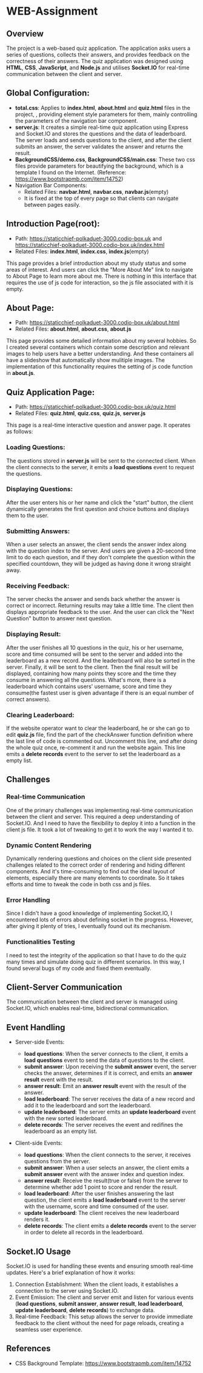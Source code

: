 # WEB-Assignment

## Overview
The project is a web-based quiz application. The application asks users a series of questions, collects their answers, and provides feedback on the correctness of their answers. The quiz application was designed using **HTML**, **CSS**, **JavaScript**, and **Node.js** and utilises **Socket.IO** for real-time communication between the client and server.


## Global Configuration:
* **total.css**: Applies to **index.html**, **about.html** and **quiz.html** files in the project, , providing element style parameters for them, mainly controlling the parameters of the navigation bar component.
* **server.js**: It creates a simple real-time quiz application using Express and Socket.IO and stores the questions and the data of leaderboard. The server loads and sends questions to the client, and after the client submits an answer, the server validates the answer and returns the result.
* **BackgroundCSS/demo.css**, **BackgroundCSS/main.css**: These two css files provide parameters for beautifying the background, which is a template I found on the Internet. (Reference: https://www.bootstrapmb.com/item/14752)
* Navigation Bar Components: 
    * Related Files: **navbar.html**, **navbar.css**, **navbar.js**(empty)
    * It is fixed at the top of every page so that clients can navigate between pages easily.

## Introduction Page(root): 
* Path: https://staticchief-polkaduet-3000.codio-box.uk and https://staticchief-polkaduet-3000.codio-box.uk/index.html
* Related Files: **index.html**, **index.css**, **index.js**(empty)

This page provides a brief introduction about my study status and some areas of interest. And users can click the "More About Me" link to navigate to About Page to learn more about me. There is nothing in this interface that requires the use of js code for interaction, so the js file associated with it is empty.

## About Page: 
* Path: https://staticchief-polkaduet-3000.codio-box.uk/about.html
* Related Files: **about.html**, **about.css**, **about.js**

This page provides some detailed information about my several hobbies. So I created several containers which contain some description and relevant images to help users have a better understanding. And these containers all have a slideshow that automatically show mulitiple images. The implementation of this functionality requires the setting of js code function in **about.js**.

## Quiz Application Page: 
* Path: https://staticchief-polkaduet-3000.codio-box.uk/quiz.html
* Related Files: **quiz.html**, **quiz.css**, **quiz.js**, **server.js**

This page is a real-time interactive question and answer page. It operates as follows:
### Loading Questions:
The questions stored in **server.js** will be sent to the connected client. When the client connects to the server, it emits a **load questions** event to request the questions.
### Displaying Questions: 
After the user enters his or her name and click the "start" button, the client dynamically generates the first question and choice buttons and displays them to the user. 
### Submitting Answers: 
When a user selects an answer, the client sends the answer index along with the question index to the server. And users are given a 20-second time limit to do each question, and if they don't complete the question within the specified countdown, they will be judged as having done it wrong straight away.
### Receiving Feedback: 
The server checks the answer and sends back whether the answer is correct or incorrect. Returning results may take a little time. The client then displays appropriate feedback to the user. And the user can click the "Next Question" button to answer next question.
### Displaying Result:
After the user finishes all 10 questions in the quiz, his or her username, score and time consumed will be sent to the server and added into the leaderboard as a new record. And the leaderboard will also be sorted in the server. Finally, it will be sent to the client. Then the final result will be displayed, containing how many points they score and the time they consume in answering all the questions. What's more, there is a leaderboard which contains users' username, score and time they consume(the fastest user is given advantage if there is an equal number of correct answers). 
### Clearing Leaderboard:
If the website operator want to clear the leaderboard, he or she can go to edit **quiz.js** file, find the part of the checkAnswer function definition where the last line of code is commented out. Uncomment this line, and after doing the whole quiz once, re-comment it and run the website again. This line emits a **delete records** event to the server to set the leaderboard as a empty list.


## Challenges
### Real-time Communication
One of the primary challenges was implementing real-time communication between the client and server. This required a deep understanding of Socket.IO. And I need to have the flexibility to deploy it into a function in the client js file. It took a lot of tweaking to get it to work the way I wanted it to.

### Dynamic Content Rendering
Dynamically rendering questions and choices on the client side presented challenges related to the correct order of rendering and hiding different components. And it's time-consuming to find out the ideal layout of elements, especially there are many elements to coordinate. So it takes efforts and time to tweak the code in both css and js files.

### Error Handling
Since I didn't have a good knowledge of implementing Socket.IO, I encountered lots of errors about defining socket in the progress. However, after giving it plenty of tries, I eventually found out its mechanism.

### Functionalities Testing
I need to test the integrity of the application so that I have to do the quiz many times and simulate doing quiz in different scenarios. In this way, I found several bugs of my code and fixed them eventually.

## Client-Server Communication
The communication between the client and server is managed using Socket.IO, which enables real-time, bidirectional communication.

## Event Handling

* Server-side Events:

    * **load questions**: When the server connects to the client, it emits a **load questions** event to send the data of questions to the client.
    * **submit answer**: Upon receiving the **submit answer** event, the server checks the answer, determines if it is correct, and emits an **answer result** event with the result.
    * **answer result**: Emit an **answer result** event with the result of the answer.
    * **load leaderboard**: The server receives the data of a new record and add it to the leaderboard and sort the leaderboard.
    * **update leaderboard**: The server emits an **update leaderboard** event with the new sorted leaderboard.
    * **delete records**: The server receives the event and redifines the leaderboard as an empty list.

* Client-side Events:

    * **load questions**: When the client connects to the server, it receives questions from the server.
    * **submit answer**: When a user selects an answer, the client emits a **submit answer** event with the answer index and question index.
    * **answer result**: Receive the result(true or false) from the server to determine whether add 1 point to score and render the result.
    * **load leaderboard**: After the user finishes answering the last question, the client emits a **load leaderboard** event to the server with the username, score and time consumed of the user. 
    * **update leaderboard**: The client receives the new leaderboard renders it.
    * **delete records**: The client emits a **delete records** event to the server in order to delete all records in the leaderboard.



## Socket.IO Usage
Socket.IO is used for handling these events and ensuring smooth real-time updates. Here's a brief explanation of how it works:

1. Connection Establishment: When the client loads, it establishes a connection to the server using Socket.IO.
2. Event Emission: The client and server emit and listen for various events (**load questions**, **submit answer**, **answer result**, **load leaderboard**, **update leaderboard**, **delete records**) to exchange data.
3. Real-time Feedback: This setup allows the server to provide immediate feedback to the client without the need for page reloads, creating a seamless user experience.

## References
* CSS Background Template: https://www.bootstrapmb.com/item/14752

